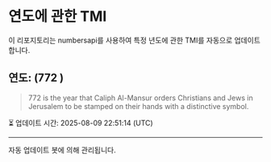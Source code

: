 
# 연도에 관한 TMI

이 리포지토리는 numbersapi를 사용하여 특정 년도에 관한 TMI를 자동으로 업데이트합니다.

## 연도: (772 )
> 772 is the year that Caliph Al-Mansur orders Christians and Jews in Jerusalem to be stamped on their hands with a distinctive symbol.

⏳ 업데이트 시간: 2025-08-09 22:51:14 (UTC)

---
자동 업데이트 봇에 의해 관리됩니다.
